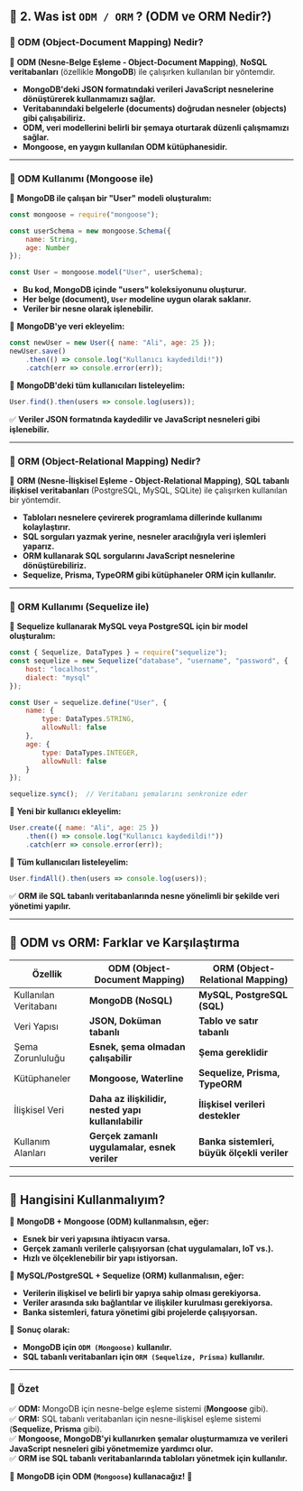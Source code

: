 ## **📌 2. Was ist `ODM / ORM` ? (ODM ve ORM Nedir?)**  

### **🔹 ODM (Object-Document Mapping) Nedir?**
📌 **ODM (Nesne-Belge Eşleme - Object-Document Mapping)**, **NoSQL veritabanları** (özellikle **MongoDB**) ile çalışırken kullanılan bir yöntemdir.  
- **MongoDB'deki JSON formatındaki verileri JavaScript nesnelerine dönüştürerek kullanmamızı sağlar.**  
- **Veritabanındaki belgelerle (documents) doğrudan nesneler (objects) gibi çalışabiliriz.**  
- **ODM, veri modellerini belirli bir şemaya oturtarak düzenli çalışmamızı sağlar.**  
- **Mongoose, en yaygın kullanılan ODM kütüphanesidir.**  

---

### **📌 ODM Kullanımı (Mongoose ile)**
📌 **MongoDB ile çalışan bir "User" modeli oluşturalım:**
```js
const mongoose = require("mongoose");

const userSchema = new mongoose.Schema({
    name: String,
    age: Number
});

const User = mongoose.model("User", userSchema);
```
- **Bu kod, MongoDB içinde "users" koleksiyonunu oluşturur.**
- **Her belge (document), `User` modeline uygun olarak saklanır.**
- **Veriler bir nesne olarak işlenebilir.**

📌 **MongoDB'ye veri ekleyelim:**
```js
const newUser = new User({ name: "Ali", age: 25 });
newUser.save()
    .then(() => console.log("Kullanıcı kaydedildi!"))
    .catch(err => console.error(err));
```
📌 **MongoDB'deki tüm kullanıcıları listeleyelim:**
```js
User.find().then(users => console.log(users));
```
✅ **Veriler JSON formatında kaydedilir ve JavaScript nesneleri gibi işlenebilir.**  

---

### **🔹 ORM (Object-Relational Mapping) Nedir?**
📌 **ORM (Nesne-İlişkisel Eşleme - Object-Relational Mapping)**, **SQL tabanlı ilişkisel veritabanları** (PostgreSQL, MySQL, SQLite) ile çalışırken kullanılan bir yöntemdir.  
- **Tabloları nesnelere çevirerek programlama dillerinde kullanımı kolaylaştırır.**  
- **SQL sorguları yazmak yerine, nesneler aracılığıyla veri işlemleri yaparız.**  
- **ORM kullanarak SQL sorgularını JavaScript nesnelerine dönüştürebiliriz.**  
- **Sequelize, Prisma, TypeORM gibi kütüphaneler ORM için kullanılır.**  

---

### **📌 ORM Kullanımı (Sequelize ile)**
📌 **Sequelize kullanarak MySQL veya PostgreSQL için bir model oluşturalım:**
```js
const { Sequelize, DataTypes } = require("sequelize");
const sequelize = new Sequelize("database", "username", "password", {
    host: "localhost",
    dialect: "mysql"
});

const User = sequelize.define("User", {
    name: {
        type: DataTypes.STRING,
        allowNull: false
    },
    age: {
        type: DataTypes.INTEGER,
        allowNull: false
    }
});

sequelize.sync();  // Veritabanı şemalarını senkronize eder
```
📌 **Yeni bir kullanıcı ekleyelim:**
```js
User.create({ name: "Ali", age: 25 })
    .then(() => console.log("Kullanıcı kaydedildi!"))
    .catch(err => console.error(err));
```
📌 **Tüm kullanıcıları listeleyelim:**
```js
User.findAll().then(users => console.log(users));
```
✅ **ORM ile SQL tabanlı veritabanlarında nesne yönelimli bir şekilde veri yönetimi yapılır.**  

---

## **📌 ODM vs ORM: Farklar ve Karşılaştırma**  
| Özellik       | **ODM (Object-Document Mapping)** | **ORM (Object-Relational Mapping)** |
|--------------|--------------------------------|--------------------------------|
| Kullanılan Veritabanı | **MongoDB (NoSQL)** | **MySQL, PostgreSQL (SQL)** |
| Veri Yapısı | **JSON, Doküman tabanlı** | **Tablo ve satır tabanlı** |
| Şema Zorunluluğu | **Esnek, şema olmadan çalışabilir** | **Şema gereklidir** |
| Kütüphaneler | **Mongoose, Waterline** | **Sequelize, Prisma, TypeORM** |
| İlişkisel Veri | **Daha az ilişkilidir, nested yapı kullanılabilir** | **İlişkisel verileri destekler** |
| Kullanım Alanları | **Gerçek zamanlı uygulamalar, esnek veriler** | **Banka sistemleri, büyük ölçekli veriler** |

---

## **📌 Hangisini Kullanmalıyım?**
📌 **MongoDB + Mongoose (ODM) kullanmalısın, eğer:**
- **Esnek bir veri yapısına ihtiyacın varsa.**  
- **Gerçek zamanlı verilerle çalışıyorsan (chat uygulamaları, IoT vs.).**  
- **Hızlı ve ölçeklenebilir bir yapı istiyorsan.**  

📌 **MySQL/PostgreSQL + Sequelize (ORM) kullanmalısın, eğer:**
- **Verilerin ilişkisel ve belirli bir yapıya sahip olması gerekiyorsa.**  
- **Veriler arasında sıkı bağlantılar ve ilişkiler kurulması gerekiyorsa.**  
- **Banka sistemleri, fatura yönetimi gibi projelerde çalışıyorsan.**  

🚀 **Sonuç olarak:**  
- **MongoDB için `ODM (Mongoose)` kullanılır.**  
- **SQL tabanlı veritabanları için `ORM (Sequelize, Prisma)` kullanılır.**  

---

### **🎯 Özet**
✅ **ODM:** MongoDB için nesne-belge eşleme sistemi (**Mongoose** gibi).  
✅ **ORM:** SQL tabanlı veritabanları için nesne-ilişkisel eşleme sistemi (**Sequelize, Prisma** gibi).  
✅ **Mongoose, MongoDB'yi kullanırken şemalar oluşturmamıza ve verileri JavaScript nesneleri gibi yönetmemize yardımcı olur.**  
✅ **ORM ise SQL tabanlı veritabanlarında tabloları yönetmek için kullanılır.**  

🚀 **MongoDB için ODM (`Mongoose`) kullanacağız!** 🎯